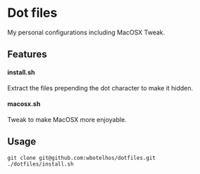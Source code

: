 # Dot files

My personal configurations including MacOSX Tweak.

## Features

#### install.sh

Extract the files prepending the dot character to make it hidden.

#### macosx.sh

Tweak to make MacOSX more enjoyable.

## Usage

``` shell
git clone git@github.com:wbotelhos/dotfiles.git
./dotfiles/install.sh
```
